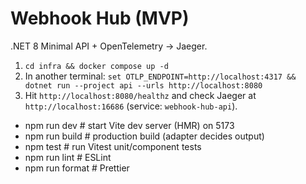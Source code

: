 # Webhook Hub (MVP)
.NET 8 Minimal API + OpenTelemetry → Jaeger.

1) `cd infra && docker compose up -d`
2) In another terminal: `set OTLP_ENDPOINT=http://localhost:4317 && dotnet run --project api --urls http://localhost:8080`
3) Hit `http://localhost:8080/healthz` and check Jaeger at `http://localhost:16686` (service: `webhook-hub-api`).

- npm run dev           # start Vite dev server (HMR) on 5173
- npm run build         # production build (adapter decides output)
- npm test              # run Vitest unit/component tests
- npm run lint          # ESLint
- npm run format        # Prettier
